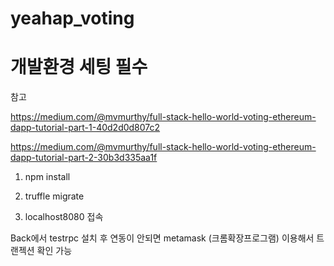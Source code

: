 # yeahap_voting

# 개발환경 세팅 필수 

참고

https://medium.com/@mvmurthy/full-stack-hello-world-voting-ethereum-dapp-tutorial-part-1-40d2d0d807c2

https://medium.com/@mvmurthy/full-stack-hello-world-voting-ethereum-dapp-tutorial-part-2-30b3d335aa1f

1. npm install

2. truffle migrate 

3. localhost8080 접속 

Back에서 testrpc 설치 후 연동이 안되면 metamask (크롬확장프로그램) 이용해서 트랜젝션 확인 가능
